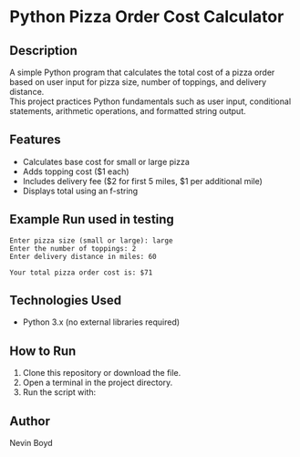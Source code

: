 # Python Pizza Order Cost Calculator

## Description
A simple Python program that calculates the total cost of a pizza order based on user input for pizza size, number of toppings, and delivery distance.  
This project practices Python fundamentals such as user input, conditional statements, arithmetic operations, and formatted string output.

## Features
- Calculates base cost for small or large pizza  
- Adds topping cost ($1 each)  
- Includes delivery fee ($2 for first 5 miles, $1 per additional mile)  
- Displays total using an f-string  

## Example Run used in testing
```
Enter pizza size (small or large): large
Enter the number of toppings: 2
Enter delivery distance in miles: 60

Your total pizza order cost is: $71
```

## Technologies Used
- Python 3.x (no external libraries required)

## How to Run
1. Clone this repository or download the file.  
2. Open a terminal in the project directory.  
3. Run the script with:


## Author
Nevin Boyd

